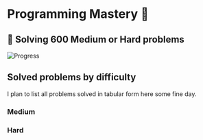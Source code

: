 # Programming Mastery :punch:

## :goal_net:  Solving 600 Medium or Hard problems 

![Progress](https://progress-bar.dev/111/?scale=600&title=InterviewGod&width=500&color=babaca&suffix=+problems+solved)

## Solved problems by difficulty
I plan to list all problems solved in tabular form here some fine day.

### Medium

### Hard

